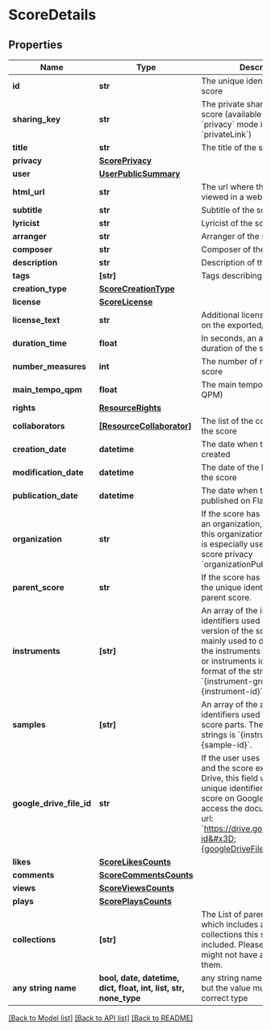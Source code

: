 # ScoreDetails


## Properties
Name | Type | Description | Notes
------------ | ------------- | ------------- | -------------
**id** | **str** | The unique identifier of the score | [optional] 
**sharing_key** | **str** | The private sharing key of the score (available when the &#x60;privacy&#x60; mode is set to &#x60;privateLink&#x60;) | [optional] 
**title** | **str** | The title of the score | [optional] 
**privacy** | [**ScorePrivacy**](ScorePrivacy.md) |  | [optional] 
**user** | [**UserPublicSummary**](UserPublicSummary.md) |  | [optional] 
**html_url** | **str** | The url where the score can be viewed in a web browser | [optional] 
**subtitle** | **str** | Subtitle of the score | [optional] 
**lyricist** | **str** | Lyricist of the score | [optional] 
**arranger** | **str** | Arranger of the score | [optional] 
**composer** | **str** | Composer of the score | [optional] 
**description** | **str** | Description of the creation | [optional] 
**tags** | **[str]** | Tags describing the score | [optional] 
**creation_type** | [**ScoreCreationType**](ScoreCreationType.md) |  | [optional] 
**license** | [**ScoreLicense**](ScoreLicense.md) |  | [optional] 
**license_text** | **str** | Additional license text written on the exported/printed score | [optional] 
**duration_time** | **float** | In seconds, an approximative duration of the score | [optional] 
**number_measures** | **int** | The number of measures in the score | [optional] 
**main_tempo_qpm** | **float** | The main tempo of the score (in QPM) | [optional] 
**rights** | [**ResourceRights**](ResourceRights.md) |  | [optional] 
**collaborators** | [**[ResourceCollaborator]**](ResourceCollaborator.md) | The list of the collaborators of the score | [optional] 
**creation_date** | **datetime** | The date when the score was created | [optional] 
**modification_date** | **datetime** | The date of the last revision of the score | [optional] 
**publication_date** | **datetime** | The date when the score was published on Flat | [optional] 
**organization** | **str** | If the score has been created in an organization, the identifier of this organization. This property is especially used with the score privacy &#x60;organizationPublic&#x60;.  | [optional] 
**parent_score** | **str** | If the score has been forked, the unique identifier of the parent score.  | [optional] 
**instruments** | **[str]** | An array of the instrument identifiers used in the last version of the score. This is mainly used to display a list of the instruments in the Flat&#39;s UI or instruments icons. The format of the strings is &#x60;{instrument-group}.{instrument-id}&#x60;.  | [optional] 
**samples** | **[str]** | An array of the audio samples identifiers used the different score parts. The format of the strings is &#x60;{instrument-group}.{sample-id}&#x60;.  | [optional] 
**google_drive_file_id** | **str** | If the user uses Google Drive and the score exists on Google Drive, this field will contain the unique identifier of the Flat score on Google Drive. You can access the document using the url: &#x60;https://drive.google.com/open?id&#x3D;{googleDriveFileId}&#x60;  | [optional] 
**likes** | [**ScoreLikesCounts**](ScoreLikesCounts.md) |  | [optional] 
**comments** | [**ScoreCommentsCounts**](ScoreCommentsCounts.md) |  | [optional] 
**views** | [**ScoreViewsCounts**](ScoreViewsCounts.md) |  | [optional] 
**plays** | [**ScorePlaysCounts**](ScorePlaysCounts.md) |  | [optional] 
**collections** | **[str]** | The List of parent collections, which includes all the collections this score is included. Please note that you might not have access to all of them. | [optional] 
**any string name** | **bool, date, datetime, dict, float, int, list, str, none_type** | any string name can be used but the value must be the correct type | [optional]

[[Back to Model list]](../README.md#documentation-for-models) [[Back to API list]](../README.md#documentation-for-api-endpoints) [[Back to README]](../README.md)


